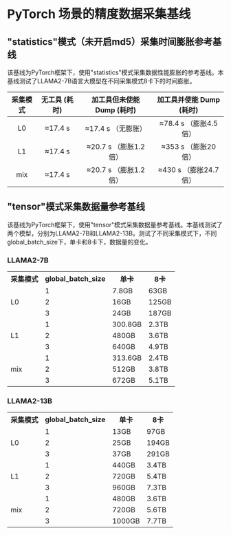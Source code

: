 # PyTorch 场景的精度数据采集基线

## "statistics"模式（未开启md5）采集时间膨胀参考基线

该基线为PyTorch框架下，使用"statistics"模式采集数据性能膨胀的参考基线。本基线测试了LLAMA2-7B语言大模型在不同采集模式8卡下的时间膨胀。

| 采集模式 | 无工具 (耗时) |  加工具但未使能 Dump (耗时)   |  加工具并使能 Dump (耗时)  |
|:--------:|:--------:|:--------------------:|:------------------:|
| L0       | ≈17.4 s  |    ≈17.4 s （无膨胀）     | ≈78.4 s  （膨胀4.5倍）  |
| L1       | ≈17.4 s  |  ≈20.7 s  （膨胀1.2倍）   |  ≈353 s  （膨胀20倍）   |
| mix      | ≈17.4 s  | ≈20.7 s  （膨胀1.2倍） | ≈430 s  （膨胀24.7 倍） |


## "tensor"模式采集数据量参考基线

该基线为PyTorch框架下，使用"tensor"模式采集数据量参考基线。本基线测试了两个模型，分别为LLAMA2-7B和LLAMA2-13B，测试了不同采集模式下，不同global_batch_size下，单卡和8卡下，数据量的变化。

### LLAMA2-7B

<table>
    <tr><th>采集模式</th><th>global_batch_size</th><th>单卡</th><th>8卡</th></tr>
    </td><td rowspan="3">L0</td><td>1</td><td>7.8GB</td><td>63GB</td></tr>
    <tr><td>2</td><td>16GB</td><td>125GB</td></tr>
    <tr><td>3</td><td>24GB</td><td>187GB</td></tr>
    </td><td rowspan="3">L1</td><td>1</td><td>300.8GB</td><td>2.3TB</td></tr>
    <tr><td>2</td><td>480GB</td><td>3.6TB</td></tr>
    <tr><td>3</td><td>640GB</td><td>4.9TB</td></tr>
    </td><td rowspan="3">mix</td><td>1</td><td>313.6GB</td><td>2.4TB</td></tr>
    <tr><td>2</td><td>512GB</td><td>3.8TB</td></tr>
    <tr><td>3</td><td>672GB</td><td>5.1TB</td></tr>

</table>

### LLAMA2-13B

<table>
    <tr><th>采集模式</th><th>global_batch_size</th><th>单卡</th><th>8卡</th></tr>
    </td><td rowspan="3">L0</td><td>1</td><td>13GB</td><td>97GB</td></tr>
    <tr><td>2</td><td>25GB</td><td>194GB</td></tr>
    <tr><td>3</td><td>37GB</td><td>291GB</td></tr>
    </td><td rowspan="3">L1</td><td>1</td><td>440GB</td><td>3.4TB</td></tr>
    <tr><td>2</td><td>720GB</td><td>5.4TB</td></tr>
    <tr><td>3</td><td>960GB</td><td>7.3TB</td></tr>
    </td><td rowspan="3">mix</td><td>1</td><td>480GB</td><td>3.6TB</td></tr>
    <tr><td>2</td><td>720GB</td><td>5.6TB</td></tr>
    <tr><td>3</td><td>1000GB</td><td>7.7TB</td></tr>

</table>